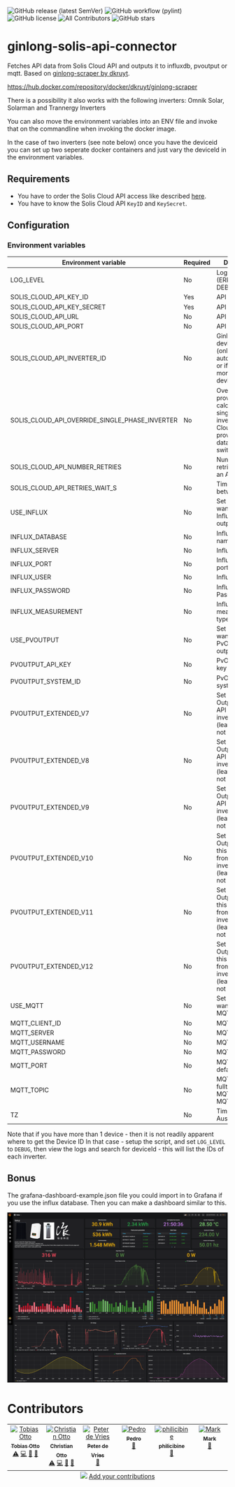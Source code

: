 ![GitHub release (latest SemVer)](https://img.shields.io/github/v/release/Gentleman1983/ginlong_solis_api_connector?sort=semver&style=plastic)
![GitHub workflow (pylint)](https://img.shields.io/github/actions/workflow/status/Gentleman1983/ginlong_solis_api_connector/pylint.yml?label=pylint&style=plastic)
![GitHub license](https://img.shields.io/github/license/Gentleman1983/ginlong_solis_api_connector?style=plastic)
![All Contributors](https://img.shields.io/github/all-contributors/Gentleman1983/ginlong_solis_api_connector?style=plastic)
![GitHub stars](https://img.shields.io/github/stars/Gentleman1983/ginlong_solis_api_connector?style=plastic)

# ginlong-solis-api-connector

Fetches API data from Solis Cloud API and outputs it to influxdb, pvoutput or mqtt. Based on [ginlong-scraper by dkruyt](https://github.com/dkruyt/ginlong-scraper).

https://hub.docker.com/repository/docker/dkruyt/ginlong-scraper

There is a possibility it also works with the following inverters: Omnik Solar, Solarman and Trannergy Inverters

You can also move the environment variables into an ENV file and invoke that on the commandline when 
invoking the docker image.

In the case of two inverters (see note below) once you have the deviceid you can set up two seperate docker containers
and just vary the deviceId in the environment variables.

## Requirements
* You have to order the Solis Cloud API access like described [here](https://solis-service.solisinverters.com/support/solutions/articles/44002212561-api-access-soliscloud).
* You have to know the Solis Cloud API `KeyID` and `KeySecret`.

## Configuration

### Environment variables

| Environment variable                            | Required | Description                                                                                                                          | Default value                  |
|-------------------------------------------------|----------|--------------------------------------------------------------------------------------------------------------------------------------|--------------------------------|
| LOG_LEVEL                                       | No       | Logging level (ERROR, INFO, DEBUG)                                                                                                   | `INFO`                         |
| SOLIS_CLOUD_API_KEY_ID                          | Yes      | API Key ID                                                                                                                           | *empty*                        |
| SOLIS_CLOUD_API_KEY_SECRET                      | Yes      | API Key Secret                                                                                                                       | *empty*                        |
| SOLIS_CLOUD_API_URL                             | No       | API URL                                                                                                                              | `https://www.soliscloud.com`   |
| SOLIS_CLOUD_API_PORT                            | No       | API Port                                                                                                                             | `13333`                        |
| SOLIS_CLOUD_API_INVERTER_ID                     | No       | Ginlong Solis device ID<br/>(only required if auto-detect fails or if you have more than one device)                                 | `0` or *empty*                 |
| SOLIS_CLOUD_API_OVERRIDE_SINGLE_PHASE_INVERTER  | No       | Override to provide correct calculations for single phase inverters if Solis Cloud API provides wrong data. Simply switch to `true`  | *empty*                        |
| SOLIS_CLOUD_API_NUMBER_RETRIES                  | No       | Number of retries to fetch an API endpoint                                                                                           | `3`                            |
| SOLIS_CLOUD_API_RETRIES_WAIT_S                  | No       | Timeout between retries                                                                                                              | `1`                            |
| USE_INFLUX                                      | No       | Set to true if you want to use InfluxDB as output                                                                                    | `false`                        |
| INFLUX_DATABASE                                 | No       | InfluxDB DB name                                                                                                                     | `influxdb`                     |
| INFLUX_SERVER                                   | No       | InfluxDB server                                                                                                                      | `localhost`                    |
| INFLUX_PORT                                     | No       | InfluxDB server port                                                                                                                 | `8086`                         |
| INFLUX_USER                                     | No       | InfluxDB User                                                                                                                        | *empty*                        |
| INFLUX_PASSWORD                                 | No       | InfluxDB Password                                                                                                                    | *empty*                        |
| INFLUX_MEASUREMENT                              | No       | InfluxDB measurement type                                                                                                            | `PV`                           |
| USE_PVOUTPUT                                    | No       | Set to true if you want to use PvOutput as output                                                                                    | `false`                        |
| PVOUTPUT_API_KEY                                | No       | PvOutput API key                                                                                                                     | *empty*                        |
| PVOUTPUT_SYSTEM_ID                              | No       | PvOutput system ID                                                                                                                   | *empty*                        |
| PVOUTPUT_EXTENDED_V7                            | No       | Set Extendet Output v7 to this API Key from inverterDetail (leave blank if not donated)                                              | *empty*                        |
| PVOUTPUT_EXTENDED_V8                            | No       | Set Extendet Output v8 to this API Key from inverterDetail (leave blank if not donated)                                              | *empty*                        |
| PVOUTPUT_EXTENDED_V9                            | No       | Set Extendet Output v9 to this API Key from inverterDetail (leave blank if not donated)                                              | *empty*                        |
| PVOUTPUT_EXTENDED_V10                           | No       | Set Extendet Output v10 to this API Key from inverterDetail (leave blank if not donated)                                             | *empty*                        |
| PVOUTPUT_EXTENDED_V11                           | No       | Set Extendet Output v11 to this API Key from inverterDetail (leave blank if not donated)                                             | *empty*                        |
| PVOUTPUT_EXTENDED_V12                           | No       | Set Extendet Output v12 to this API Key from inverterDetail (leave blank if not donated)                                             | *empty*                        |
| USE_MQTT                                        | No       | Set to true if you want to use MQTT as output                                                                                        | `false`                        |
| MQTT_CLIENT_ID                                  | No       | MQTT client ID                                                                                                                       | `pv`                           |
| MQTT_SERVER                                     | No       | MQTT server                                                                                                                          | `localhost`                    |
| MQTT_USERNAME                                   | No       | MQTT username                                                                                                                        | *empty*                        |
| MQTT_PASSWORD                                   | No       | MQTT password                                                                                                                        | *empty*                        |
| MQTT_PORT                                       | No       | MQTT port default 1883                                                                                                               | `1883`                         |
| MQTT_TOPIC                                      | No       | MQTT topic root, fulltopic will by MQTT_Topic / MQTT_Client_ID                                                                       | `topic`                        |     
| TZ                                              | No       | TimeZone e.g Australia/Sydney                                                                                                        | *empty*                        |

Note that if you have more than 1 device - then it is not readily apparent where to get the Device ID
In that case - setup the script, and set `LOG_LEVEL` to `DEBUG`, then view the logs and search for deviceId - 
this will list the IDs of each inverter.

## Bonus

The grafana-dashboard-example.json file you could import in to Grafana if you use the influx database. Then you can make a dashboard similar to this.

![grafana](https://github.com/dkruyt/resources/raw/master/grafana-dashboard-ginlong-small.png)

# Contributors

<!-- ALL-CONTRIBUTORS-LIST:START - Do not remove or modify this section -->
<!-- prettier-ignore-start -->
<!-- markdownlint-disable -->
<table>
  <tbody>
    <tr>
      <td align="center" valign="top" width="14.28%"><a href="https://github.com/TobiO79"><img src="https://avatars.githubusercontent.com/u/30373938?v=4?s=100" width="100px;" alt="Tobias Otto"/><br /><sub><b>Tobias Otto</b></sub></a><br /><a href="https://github.com/Gentleman1983/ginlong_solis_api_connector/commits?author=TobiO79" title="Tests">⚠️</a> <a href="https://github.com/Gentleman1983/ginlong_solis_api_connector/commits?author=TobiO79" title="Code">💻</a> <a href="#maintenance-TobiO79" title="Maintenance">🚧</a> <a href="https://github.com/Gentleman1983/ginlong_solis_api_connector/pulls?q=is%3Apr+reviewed-by%3ATobiO79" title="Reviewed Pull Requests">👀</a></td>
      <td align="center" valign="top" width="14.28%"><a href="https://github.com/Gentleman1983"><img src="https://avatars.githubusercontent.com/u/1020222?v=4?s=100" width="100px;" alt="Christian Otto"/><br /><sub><b>Christian Otto</b></sub></a><br /><a href="https://github.com/Gentleman1983/ginlong_solis_api_connector/commits?author=Gentleman1983" title="Tests">⚠️</a> <a href="https://github.com/Gentleman1983/ginlong_solis_api_connector/commits?author=Gentleman1983" title="Code">💻</a> <a href="#maintenance-Gentleman1983" title="Maintenance">🚧</a> <a href="https://github.com/Gentleman1983/ginlong_solis_api_connector/pulls?q=is%3Apr+reviewed-by%3AGentleman1983" title="Reviewed Pull Requests">👀</a></td>
      <td align="center" valign="top" width="14.28%"><a href="https://github.com/petermdevries"><img src="https://avatars.githubusercontent.com/u/15040708?v=4?s=100" width="100px;" alt="Peter de Vries"/><br /><sub><b>Peter de Vries</b></sub></a><br /><a href="https://github.com/Gentleman1983/ginlong_solis_api_connector/issues?q=author%3Apetermdevries" title="Bug reports">🐛</a></td>
      <td align="center" valign="top" width="14.28%"><a href="https://github.com/Flecky13"><img src="https://avatars.githubusercontent.com/u/57505680?v=4?s=100" width="100px;" alt="Pedro"/><br /><sub><b>Pedro</b></sub></a><br /><a href="https://github.com/Gentleman1983/ginlong_solis_api_connector/issues?q=author%3AFlecky13" title="Bug reports">🐛</a></td>
      <td align="center" valign="top" width="14.28%"><a href="https://github.com/philicibine"><img src="https://avatars.githubusercontent.com/u/16887758?v=4?s=100" width="100px;" alt="philicibine"/><br /><sub><b>philicibine</b></sub></a><br /><a href="https://github.com/Gentleman1983/ginlong_solis_api_connector/issues?q=author%3Aphilicibine" title="Bug reports">🐛</a></td>
      <td align="center" valign="top" width="14.28%"><a href="https://github.com/MetPhoto"><img src="https://avatars.githubusercontent.com/u/2766363?v=4?s=100" width="100px;" alt="Mark"/><br /><sub><b>Mark</b></sub></a><br /><a href="https://github.com/Gentleman1983/ginlong_solis_api_connector/issues?q=author%3AMetPhoto" title="Bug reports">🐛</a></td>
    </tr>
  </tbody>
  <tfoot>
    <tr>
      <td align="center" size="13px" colspan="7">
        <img src="https://raw.githubusercontent.com/all-contributors/all-contributors-cli/1b8533af435da9854653492b1327a23a4dbd0a10/assets/logo-small.svg">
          <a href="https://all-contributors.js.org/docs/en/bot/usage">Add your contributions</a>
        </img>
      </td>
    </tr>
  </tfoot>
</table>

<!-- markdownlint-restore -->
<!-- prettier-ignore-end -->

<!-- ALL-CONTRIBUTORS-LIST:END -->
